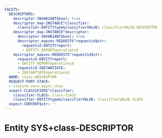 ```yaml
---
FACETS:
  DESCRIPTORS:
    descriptor-INVARIANT$bool: true
    descriptor_map-INSTANCE^classifier:
      classifier-ENTITYtype&classifierVALUE: classifierVALUE-DESCRIPTOR
    descriptor_map-INSTANCE^descriptor:
      descriptor-INVARIANT$bool: true
      descriptor_mapvec-REQUESTS^requestid$str:
        requestid-ENTITYreport:
        - ENTITY_REPORToperationid
    descriptor_mapvec-REQUESTS^requestid$str:
      requestid-ENTITYreport:
      - ENTITY_REPORToperationid
      requestid-INSTANTIATE:
      - INSTANTIATEoperationid
  NAME: class-DESCRIPTOR
  REQUEST-PORT-STACK:
  - clojure.core.async.chan
  aspect-CLASSIFIERS^classifier:
    classifier-CLASS: class-CLASS
    classifier-ENTITYtype&classifierVALUE: classifierVALUE-CLASS
  aspect-CONTENT$str: ''
---
```

# Entity SYS+class-DESCRIPTOR

